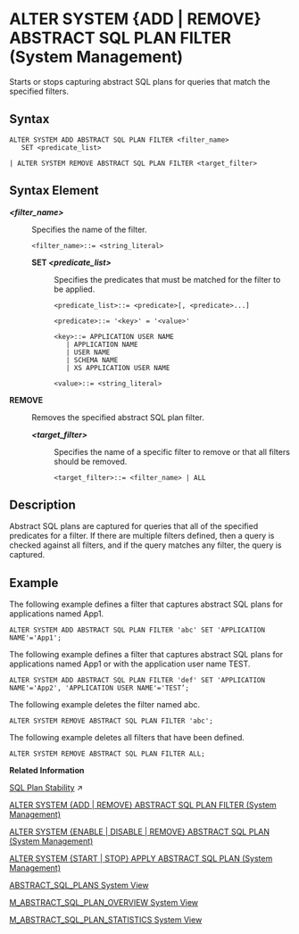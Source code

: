 <!-- loio9c6ac161c9d8492f9d55c9cff38fb17f -->

# ALTER SYSTEM \{ADD | REMOVE\} ABSTRACT SQL PLAN FILTER \(System Management\)

Starts or stops capturing abstract SQL plans for queries that match the specified filters.



## Syntax

```
ALTER SYSTEM ADD ABSTRACT SQL PLAN FILTER <filter_name>
   SET <predicate_list>

| ALTER SYSTEM REMOVE ABSTRACT SQL PLAN FILTER <target_filter>
```



## Syntax Element


<dl>
<dt><b>

*<filter\_name\>*

</b></dt>
<dd>

Specifies the name of the filter.

```
<filter_name>::= <string_literal>
```



</dd>
<dd>


<dl>
<dt><b>

SET *<predicate\_list\>*

</b></dt>
<dd>

Specifies the predicates that must be matched for the filter to be applied.

```
<predicate_list>::= <predicate>[, <predicate>...]

<predicate>::= '<key>' = '<value>'

<key>::= APPLICATION USER NAME
   | APPLICATION NAME
   | USER NAME
   | SCHEMA NAME
   | XS APPLICATION USER NAME

<value>::= <string_literal>
```



</dd>
</dl>



</dd><dt><b>

REMOVE

</b></dt>
<dd>

Removes the specified abstract SQL plan filter.


<dl>
<dt><b>

*<target\_filter\>*

</b></dt>
<dd>

Specifies the name of a specific filter to remove or that all filters should be removed.

```
<target_filter>::= <filter_name> | ALL
```



</dd>
</dl>



</dd>
</dl>



## Description

Abstract SQL plans are captured for queries that all of the specified predicates for a filter. If there are multiple filters defined, then a query is checked against all filters, and if the query matches any filter, the query is captured.



## Example

The following example defines a filter that captures abstract SQL plans for applications named App1.

```
ALTER SYSTEM ADD ABSTRACT SQL PLAN FILTER 'abc' SET 'APPLICATION NAME'='App1';

```

The following example defines a filter that captures abstract SQL plans for applications named App1 or with the application user name TEST.

```
ALTER SYSTEM ADD ABSTRACT SQL PLAN FILTER 'def' SET 'APPLICATION NAME'='App2', 'APPLICATION USER NAME'='TEST’;

```

The following example deletes the filter named abc.

```
ALTER SYSTEM REMOVE ABSTRACT SQL PLAN FILTER 'abc';
```

The following example deletes all filters that have been defined.

```
ALTER SYSTEM REMOVE ABSTRACT SQL PLAN FILTER ALL;
```

**Related Information**  


[SQL Plan Stability](https://help.sap.com/viewer/f9c5015e72e04fffa14d7d4f7267d897/2023_4_QRC/en-US/deab4aee414e4b00a3df5666a44adfff.html "SQL Plan Stability can be used to guarantee the consistent optimal performance of select statements by capturing query execution plans so that exactly the same plan can be reused when the query is executed again.") :arrow_upper_right:

[ALTER SYSTEM \{ADD | REMOVE\} ABSTRACT SQL PLAN FILTER \(System Management\)](alter-system-add-remove-abstract-sql-plan-filter-system-management-9c6ac16.md "Starts or stops capturing abstract SQL plans for queries that match the specified filters.")

[ALTER SYSTEM \{ENABLE | DISABLE | REMOVE\} ABSTRACT SQL PLAN \(System Management\)](alter-system-enable-disable-remove-abstract-sql-plan-system-management-031158f.md "Enables or disables execution plan generation for abstract SQL plans, or removes plans from the ABSTRACT_SQL_PLANS table.")

[ALTER SYSTEM \{START | STOP\} APPLY ABSTRACT SQL PLAN \(System Management\)](alter-system-start-stop-apply-abstract-sql-plan-system-management-935ecd1.md "Starts or stops matching executed queries with captured abstract SQL plans.")

[ABSTRACT\_SQL\_PLANS System View](../../020-System-Views-Reference/021-System-Views/abstract-sql-plans-system-view-ba830ef.md "Lists information about abstract SQL plans.")

[M\_ABSTRACT\_SQL\_PLAN\_OVERVIEW System View](../../020-System-Views-Reference/022-Monitoring-Views/m-abstract-sql-plan-overview-system-view-03aa3ad.md "Provides the status of each Plan Stability Manager on every index server in SAP HANA.")

[M\_ABSTRACT\_SQL\_PLAN\_STATISTICS System View](../../020-System-Views-Reference/022-Monitoring-Views/m-abstract-sql-plan-statistics-system-view-35af7f2.md "Provides SQL query runtime statistics.")

